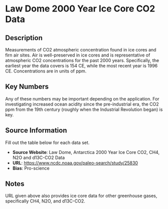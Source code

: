 # Law Dome 2000 Year Ice Core CO2 Data

## Description 
Measurements of CO2 atmospheric concentration found in ice cores and firn air sites. Air is well-preserved in ice cores and is representative of atmospheric CO2 concentrations for the past 2000 years. Specifically, the earliest year the data covers is 154 CE, while the most recent year is 1996 CE. Concentrations are in units of ppm.

## Key Numbers
Any of these numbers may be important depending on the application. For investigating increased ocean acidity since the pre-industrial era, the CO2 ppm from the 19th century (roughly when the Industrial Revolution began) is key.

## Source Information
Fill out the table below for each data set. 

* **Source Website**: Law Dome, Antarctica 2000 Year Ice Core CO2, CH4, N2O and d13C-CO2 Data
* **URL**: https://www.ncdc.noaa.gov/paleo-search/study/25830
* **Bias**: Pro-science

## Notes 
URL given above also provides ice core data for other greenhouse gases, specifically CH4, N2O, and d13C-CO2.